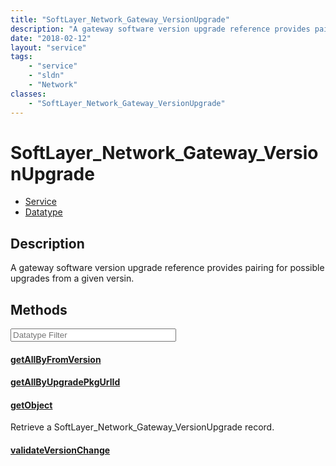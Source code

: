 ```yaml
---
title: "SoftLayer_Network_Gateway_VersionUpgrade"
description: "A gateway software version upgrade reference provides pairing for possible upgrades from a given versin."
date: "2018-02-12"
layout: "service"
tags:
    - "service"
    - "sldn"
    - "Network"
classes:
    - "SoftLayer_Network_Gateway_VersionUpgrade"
---
```

# SoftLayer_Network_Gateway_VersionUpgrade
<div id='service-datatype'>
    <ul id='sldn-reference-tabs'>
    <li id='service'> <a href='/reference/services/SoftLayer_Network_Gateway_VersionUpgrade' >Service</a></li>    <li id='datatype'> <a href='/reference/datatypes/SoftLayer_Network_Gateway_VersionUpgrade' >Datatype</a></li>
    </ul>
</div>

## Description
A gateway software version upgrade reference provides pairing for possible upgrades from a given versin. 



        
<div id="properties" class="content service-content">

## Methods

<div class="view-filters">
    <div class="clearfix">
        <div class="search-input-box">
            <input placeholder="Datatype Filter" onkeyup="titleSearch(inputId='edit-combine', divId='method-div', elementClass='method-row')" 
                type="text" id="edit-combine" value="" size="30" maxlength="128" class="form-text">
        </div>
    </div>
</div>

#### [getAllByFromVersion](/reference/services/SoftLayer_Network_Gateway_VersionUpgrade/getAllByFromVersion)


#### [getAllByUpgradePkgUrlId](/reference/services/SoftLayer_Network_Gateway_VersionUpgrade/getAllByUpgradePkgUrlId)


#### [getObject](/reference/services/SoftLayer_Network_Gateway_VersionUpgrade/getObject)
Retrieve a SoftLayer_Network_Gateway_VersionUpgrade record.

#### [validateVersionChange](/reference/services/SoftLayer_Network_Gateway_VersionUpgrade/validateVersionChange)


</div>


